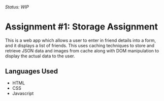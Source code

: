 ###### Status: WIP
# Assignment #1: Storage Assignment

This is a web app which allows a user to enter in friend details into a form, and it displays a list of friends. This uses caching techniques to store and retrieve JSON data and images from cache along with DOM manipulation to display the actual data to the user.

## Languages Used
- HTML
- CSS
- Javascript

